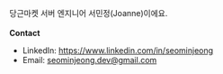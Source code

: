 당근마켓 서버 엔지니어 서민정(Joanne)이에요. 
<br/>
<br/>
**Contact** <br/>
* LinkedIn: https://www.linkedin.com/in/seominjeong 
* Email: seominjeong.dev@gmail.com    
